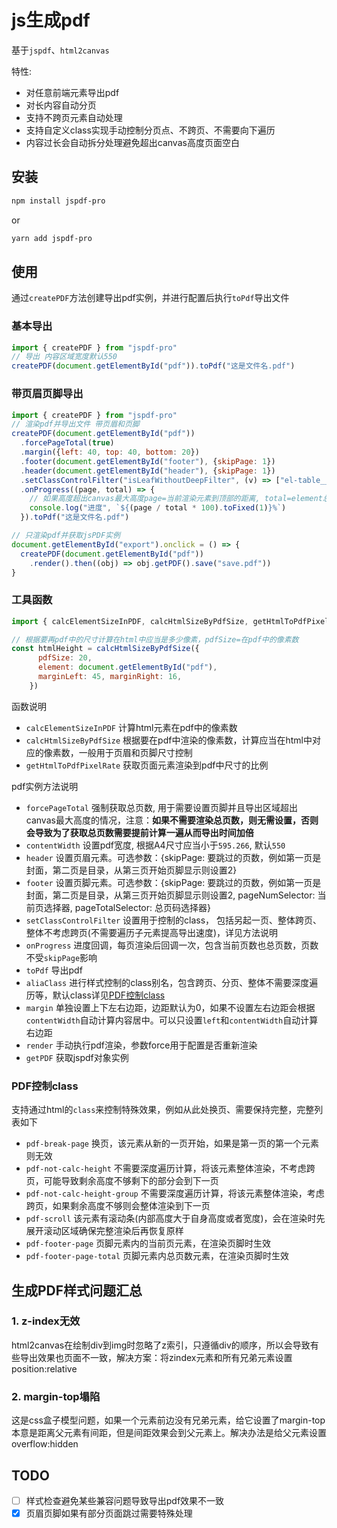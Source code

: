 # js生成pdf
基于`jspdf`、`html2canvas`

特性:
- 对任意前端元素导出pdf
- 对长内容自动分页
- 支持不跨页元素自动处理
- 支持自定义class实现手动控制分页点、不跨页、不需要向下遍历
- 内容过长会自动拆分处理避免超出canvas高度页面空白


## 安装
```sh
npm install jspdf-pro
```
or
```sh
yarn add jspdf-pro
```

## 使用
通过`createPDF`方法创建导出pdf实例，并进行配置后执行`toPdf`导出文件

### 基本导出
```js
import { createPDF } from "jspdf-pro"
// 导出 内容区域宽度默认550
createPDF(document.getElementById("pdf")).toPdf("这是文件名.pdf")
```

### 带页眉页脚导出
```js
import { createPDF } from "jspdf-pro"
// 渲染pdf并导出文件 带页眉和页脚
createPDF(document.getElementById("pdf"))
  .forcePageTotal(true)
  .margin({left: 40, top: 40, bottom: 20})
  .footer(document.getElementById("footer"), {skipPage: 1})
  .header(document.getElementById("header"), {skipPage: 1})
  .setClassControlFilter("isLeafWithoutDeepFilter", (v) => ["el-table__row", "ant-table-row"].includes(v)) // 针对element-ui和antd库的表格行样式做跨页处理
  .onProgress((page, total) => {
    // 如果高度超出canvas最大高度page=当前渲染元素到顶部的距离, total=element总高度。如果设置了forcePageTotal(true)则是页数
    console.log("进度", `${(page / total * 100).toFixed(1)}%`)
  }).toPdf("这是文件名.pdf")

// 只渲染pdf并获取jsPDF实例
document.getElementById("export").onclick = () => {
  createPDF(document.getElementById("pdf"))
    .render().then((obj) => obj.getPDF().save("save.pdf"))
}
```

### 工具函数
```js
import { calcElementSizeInPDF, calcHtmlSizeByPdfSize, getHtmlToPdfPixelRate} from "jspdf-pro"

// 根据要再pdf中的尺寸计算在html中应当是多少像素，pdfSize=在pdf中的像素数
const htmlHeight = calcHtmlSizeByPdfSize({
      pdfSize: 20,
      element: document.getElementById("pdf"),
      marginLeft: 45, marginRight: 16,
    })
```

函数说明
- `calcElementSizeInPDF` 计算html元素在pdf中的像素数
- `calcHtmlSizeByPdfSize` 根据要在pdf中渲染的像素数，计算应当在html中对应的像素数，一般用于页眉和页脚尺寸控制
- `getHtmlToPdfPixelRate` 获取页面元素渲染到pdf中尺寸的比例

pdf实例方法说明
- `forcePageTotal` 强制获取总页数, 用于需要设置页脚并且导出区域超出canvas最大高度的情况，注意：**如果不需要渲染总页数，则无需设置，否则会导致为了获取总页数需要提前计算一遍从而导出时间加倍**
- `contentWidth` 设置pdf宽度, 根据A4尺寸应当小于`595.266`, 默认`550`
- `header` 设置页眉元素。可选参数：{skipPage: 要跳过的页数，例如第一页是封面，第二页是目录，从第三页开始页脚显示则设置2}
- `footer` 设置页脚元素。可选参数：{skipPage: 要跳过的页数，例如第一页是封面，第二页是目录，从第三页开始页脚显示则设置2, pageNumSelector: 当前页选择器, pageTotalSelector: 总页码选择器}
- `setClassControlFilter` 设置用于控制的class， 包括另起一页、整体跨页、整体不考虑跨页(不需要遍历子元素提高导出速度)，详见方法说明
- `onProgress` 进度回调，每页渲染后回调一次，包含当前页数也总页数，页数不受`skipPage`影响
- `toPdf` 导出pdf
- `aliaClass` 进行样式控制的class别名，包含跨页、分页、整体不需要深度遍历等，默认class详见[PDF控制class](#pdf控制class)
- `margin` 单独设置上下左右边距，边距默认为0，如果不设置左右边距会根据`contentWidth`自动计算内容居中。可以只设置`left`和`contentWidth`自动计算右边距
- `render` 手动执行pdf渲染，参数force用于配置是否重新渲染
- `getPDF` 获取jspdf对象实例

### PDF控制class
支持通过html的`class`来控制特殊效果，例如从此处换页、需要保持完整，完整列表如下
- `pdf-break-page` 换页，该元素从新的一页开始，如果是第一页的第一个元素则无效
- `pdf-not-calc-height` 不需要深度遍历计算，将该元素整体渲染，不考虑跨页，可能导致剩余高度不够剩下的部分会到下一页
- `pdf-not-calc-height-group` 不需要深度遍历计算，将该元素整体渲染，考虑跨页，如果剩余高度不够则会整体渲染到下一页
- `pdf-scroll` 该元素有滚动条(内部高度大于自身高度或者宽度)，会在渲染时先展开滚动区域确保完整渲染后再恢复原样
- `pdf-footer-page` 页脚元素内的当前页元素，在渲染页脚时生效
- `pdf-footer-page-total` 页脚元素内总页数元素，在渲染页脚时生效

## 生成PDF样式问题汇总
### 1. z-index无效
html2canvas在绘制div到img时忽略了z索引，只遵循div的顺序，所以会导致有些导出效果也页面不一致，解决方案：将zindex元素和所有兄弟元素设置position:relative

### 2. margin-top塌陷
这是css盒子模型问题，如果一个元素前边没有兄弟元素，给它设置了margin-top本意是距离父元素有间距，但是间距效果会到父元素上。解决办法是给父元素设置overflow:hidden


## TODO
- [ ] 样式检查避免某些兼容问题导致导出pdf效果不一致
- [x] 页眉页脚如果有部分页面跳过需要特殊处理
